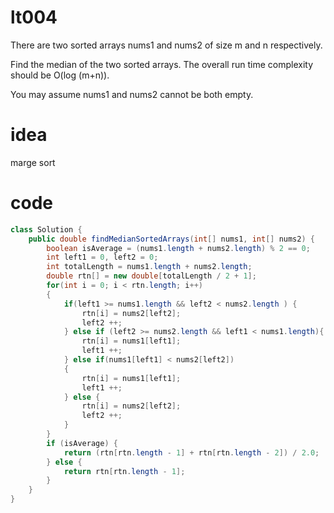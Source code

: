 # lt004
There are two sorted arrays nums1 and nums2 of size m and n respectively.

Find the median of the two sorted arrays. The overall run time complexity should be O(log (m+n)).

You may assume nums1 and nums2 cannot be both empty.

# idea
marge sort

# code
```Java
class Solution {
    public double findMedianSortedArrays(int[] nums1, int[] nums2) {
        boolean isAverage = (nums1.length + nums2.length) % 2 == 0;
        int left1 = 0, left2 = 0;
        int totalLength = nums1.length + nums2.length;
        double rtn[] = new double[totalLength / 2 + 1];
        for(int i = 0; i < rtn.length; i++) 
        {
            if(left1 >= nums1.length && left2 < nums2.length ) {
                rtn[i] = nums2[left2];
                left2 ++;
            } else if (left2 >= nums2.length && left1 < nums1.length){
                rtn[i] = nums1[left1];
                left1 ++;
            } else if(nums1[left1] < nums2[left2]) 
            {
                rtn[i] = nums1[left1];
                left1 ++;
            } else {
                rtn[i] = nums2[left2];
                left2 ++;
            }
        }
        if (isAverage) {
            return (rtn[rtn.length - 1] + rtn[rtn.length - 2]) / 2.0;
        } else {
            return rtn[rtn.length - 1];
        }
    }
}
```